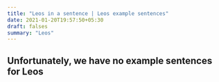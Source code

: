```yaml
---
title: "Leos in a sentence | Leos example sentences"
date: 2021-01-20T19:57:50+05:30
draft: falses
summary: "Leos"
---
```

## Unfortunately, we have no example sentences for Leos                 
